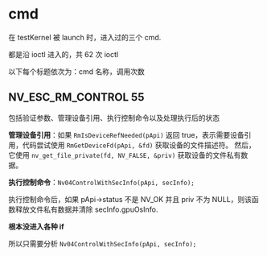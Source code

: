 # cmd

在 testKernel 被 launch 时，进入过的三个 cmd.

都是沿 ioctl 进入的，共 62 次 ioctl

以下每个标题依次为：cmd 名称，调用次数

## NV_ESC_RM_CONTROL	55

包括验证参数、管理设备引用、执行控制命令以及处理执行后的状态

**管理设备引用**：如果 `RmIsDeviceRefNeeded(pApi)` 返回 true，表示需要设备引用，代码尝试使用 `RmGetDeviceFd(pApi, &fd)` 获取设备的文件描述符。 然后，它使用 `nv_get_file_private(fd, NV_FALSE, &priv)` 获取设备的文件私有数据。

**执行控制命令**：`Nv04ControlWithSecInfo(pApi, secInfo);`

执行控制命令后，如果 pApi->status 不是 NV_OK 并且 priv 不为 NULL，则该函数释放文件私有数据并清除 secInfo.gpuOsInfo.

**根本没进入各种 if**

所以只需要分析 `Nv04ControlWithSecInfo(pApi, secInfo);`